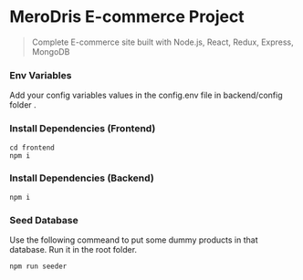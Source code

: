 # MeroDris E-commerce Project

> Complete E-commerce site built with Node.js, React, Redux, Express, MongoDB

### Env Variables

Add your config variables values in the config.env file in backend/config folder .

### Install Dependencies (Frontend)

```
cd frontend
npm i
```

### Install Dependencies (Backend)

```
npm i
```

### Seed Database

Use the following commeand to put some dummy products in that database.
Run it in the root folder.

```
npm run seeder
```
